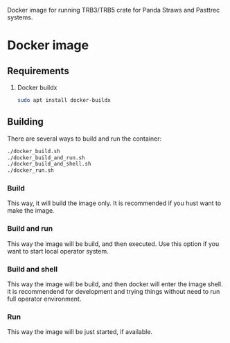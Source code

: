 Docker image for running TRB3/TRB5 crate for Panda Straws and Pasttrec systems.

# Docker image

## Requirements
1. Docker buildx
   ```bash
   sudo apt install docker-buildx
   ```

## Building
There are several ways to build and run the container:
   ```bash
   ./docker_build.sh
   ./docker_build_and_run.sh
   ./docker_build_and_shell.sh
   ./docker_run.sh
   ```

### Build
This way, it will build the image only. It is recommended if you hust want to make the image.

### Build and run
This way the image will be build, and then executed. Use this option if you want to start local operator system.

### Build and shell
This way the image will be build, and then docker will enter the image shell. it is recommendend for development and trying things without need to run full operator environment.

### Run
This way the image will be just started, if available.
